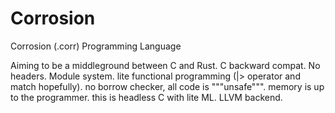 # Corrosion
Corrosion (.corr) Programming Language

Aiming to be a middleground between C and Rust. C backward compat. No headers. Module system. lite functional programming (|> operator and match hopefully). no borrow checker, all code is """unsafe""". memory is up to the programmer. this is headless C with lite ML. LLVM backend.
